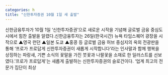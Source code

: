 ```yaml
---
categories: h
title: "신한투자증권 10월 1일 새 출발"
---
```

신한금융투자가 10월 1일 ‘신한투자증권’으로 새로운 시작을 기념해 글로벌 금융 중심도시에서 힘찬 출발을 알렸다.신한금융투자는 26일(한국시간) 뉴욕 타임스퀘어 광장을 시작으로 ▲영국 런던 ▲일본 도쿄 ▲홍콩 등 글로벌 금융 허브 중심지의 옥외 전광판을 통해 ‘프로가 프로답게 신한투자증권이 새롭게 시작합니다‘라는 인사말과 함께 행복을 상징하는 파랑새, 기쁜 소식의 꽃말을 가진 붓꽃과 나팔꽃을 소재로 한 일러스트를 선보였다.&#39;프로가 프로답게&#39;는 새롭게 출발하는 신한투자증권의 슬로건이다. ‘업계 최고의 전문가 집단이 최상